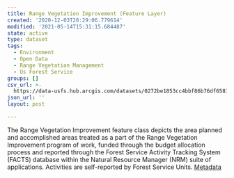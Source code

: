 ```yaml
---
title: Range Vegetation Improvement (Feature Layer)
created: '2020-12-03T20:29:06.779614'
modified: '2021-05-14T15:31:15.684487'
state: active
type: dataset
tags:
  - Environment
  - Open Data
  - Range Vegetation Management
  - Us Forest Service
groups: []
csv_url: >-
  https://data-usfs.hub.arcgis.com/datasets/0272be1853cc4bbf86b76df6581abeba_7.csv?outSR=%7B%22latestWkid%22%3A4269%2C%22wkid%22%3A4269%7D
json_url: ''
layout: post

---
```

The Range Vegetation Improvement feature class depicts the area planned and accomplished areas treated as a part of the Range Vegetation Improvement program of work, funded through the budget allocation process and reported through the Forest Service Activity Tracking System (FACTS) database within the Natural Resource Manager (NRM) suite of applications. Activities are self-reported by Forest Service Units. <a href='https://data.fs.usda.gov/geodata/edw/edw_resources/meta/S_USA.Activity_RngVegImprove.xml' target='_blank'>Metadata</a>
